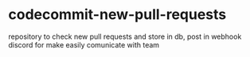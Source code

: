 # codecommit-new-pull-requests
repository to check new pull requests and store in db, post in webhook discord for make easily comunicate with team
